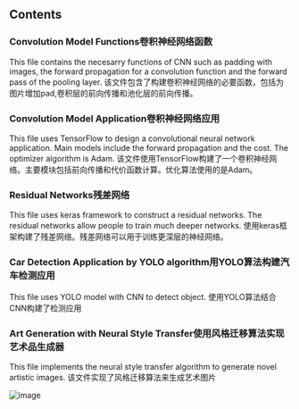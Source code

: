 <h2>Contents</h2>

<h3>Convolution Model Functions卷积神经网络函数</h3>
This file contains the necesarry functions of CNN such as padding with images, the forward propagation for a convolution function and the forward pass of the pooling layer.
该文件包含了构建卷积神经网络的必要函数，包括为图片增加pad,卷积层的前向传播和池化层的前向传播。

<h3>Convolution Model Application卷积神经网络应用</h3>
This file uses TensorFlow to design a convolutional neural network application. Main models include the forward propagation and the cost. The optimizer algorithm is Adam.
该文件使用TensorFlow构建了一个卷积神经网络。主要模块包括前向传播和代价函数计算。优化算法使用的是Adam。


<h3>Residual Networks残差网络</h3>
This file uses keras framework to construct a residual networks. The residual networks allow people to train much deeper networks.
使用keras框架构建了残差网络。残差网络可以用于训练更深层的神经网络。

<h3>Car Detection Application by YOLO algorithm用YOLO算法构建汽车检测应用</h3>
This file uses YOLO model with CNN to detect object.
使用YOLO算法结合CNN构建了检测应用

<h3>Art Generation with Neural Style Transfer使用风格迁移算法实现艺术品生成器</h3>
This file implements the neural style transfer algorithm to generate novel artistic images.
该文件实现了风格迁移算法来生成艺术图片

![image](https://github.com/gitarya/readme_add_pic/blob/master/images/neural%20style%20transfer.png)

